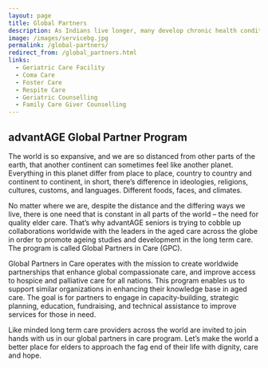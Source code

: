 ```yaml
---
layout: page
title: Global Partners
description: As Indians live longer, many develop chronic health conditions that require complex care. Caring for older adults with chronic conditions and complex health needs is becoming increasingly challenging. Advantage Seniors is well known for elder care services in bangalore.
image: /images/servicebg.jpg
permalink: /global-partners/
redirect_from: /global_partners.html
links:
  - Geriatric Care Facility
  - Coma Care
  - Foster Care
  - Respite Care
  - Geriatric Counselling
  - Family Care Giver Counselling
---
```


<h2>advantAGE Global Partner Program</h2>

<p>
  The world is so expansive, and we are so distanced from other parts of the
  earth, that another continent can sometimes feel like another planet.
  Everything in this planet differ from place to place, country to country and
  continent to continent, in short, there’s difference in ideologies, religions,
  cultures, customs, and languages. Different foods, faces, and climates.
</p>

<p>
  No matter where we are, despite the distance and the differing ways we live,
  there is one need that is constant in all parts of the world – the need for
  quality elder care. That’s why advantAGE seniors is trying to cobble up
  collaborations worldwide with the leaders in the aged care across the globe in
  order to promote ageing studies and development in the long term care. The
  program is called Global Partners in Care (GPC).
</p>

<p>
  Global Partners in Care operates with the mission to create worldwide
  partnerships that enhance global compassionate care, and improve access to
  hospice and palliative care for all nations. This program enables us to
  support similar organizations in enhancing their knowledge base in aged care.
  The goal is for partners to engage in capacity-building, strategic planning,
  education, fundraising, and technical assistance to improve services for those
  in need.
</p>

<p>
  Like minded long term care providers across the world are invited to join
  hands with us in our global partners in care program. Let’s make the world a
  better place for elders to approach the fag end of their life with dignity,
  care and hope.
</p>
